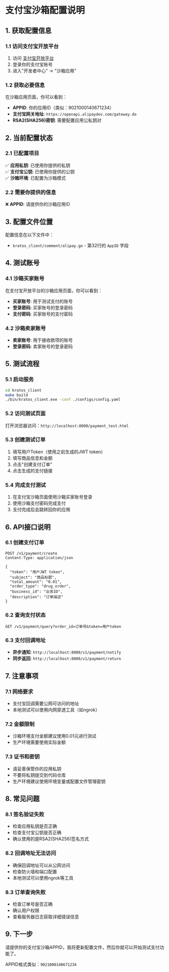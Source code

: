 # 支付宝沙箱配置说明

## 1. 获取配置信息

### 1.1 访问支付宝开放平台
1. 访问 [支付宝开放平台](https://open.alipay.com/)
2. 登录你的支付宝账号
3. 进入"开发者中心" -> "沙箱应用"

### 1.2 获取必要信息
在沙箱应用页面，你可以看到：

- **APPID**: 你的应用ID（类似：9021000140671234）
- **支付宝网关地址**: `https://openapi.alipaydev.com/gateway.do`
- **RSA2(SHA256)密钥**: 需要配置应用公私钥对

## 2. 当前配置状态

### 2.1 已配置项目
✅ **应用私钥**: 已使用你提供的私钥  
✅ **支付宝公钥**: 已使用你提供的公钥  
✅ **沙箱环境**: 已配置为沙箱模式  

### 2.2 需要你提供的信息
❌ **APPID**: 请提供你的沙箱应用ID

## 3. 配置文件位置

配置信息在以下文件中：
- `kratos_client/comment/alipay.go` - 第32行的 `AppID` 字段

## 4. 测试账号

### 4.1 沙箱买家账号
在支付宝开放平台的沙箱应用页面，你可以看到：
- **买家账号**: 用于测试支付的账号
- **登录密码**: 买家账号的登录密码
- **支付密码**: 买家账号的支付密码

### 4.2 沙箱卖家账号
- **卖家账号**: 用于接收款项的账号
- **登录密码**: 卖家账号的登录密码

## 5. 测试流程

### 5.1 启动服务
```bash
cd kratos_client
make build
./bin/kratos_client.exe -conf ./configs/config.yaml
```

### 5.2 访问测试页面
打开浏览器访问：`http://localhost:8000/payment_test.html`

### 5.3 创建测试订单
1. 填写用户Token（使用之前生成的JWT token）
2. 填写商品信息和金额
3. 点击"创建支付订单"
4. 点击生成的支付链接

### 5.4 完成支付测试
1. 在支付宝沙箱页面使用沙箱买家账号登录
2. 使用沙箱支付密码完成支付
3. 支付完成后会跳转回你的应用

## 6. API接口说明

### 6.1 创建支付订单
```
POST /v1/payment/create
Content-Type: application/json

{
  "token": "用户JWT token",
  "subject": "商品标题",
  "total_amount": "0.01",
  "order_type": "drug_order",
  "business_id": "业务ID",
  "description": "订单描述"
}
```

### 6.2 查询支付状态
```
GET /v1/payment/query?order_id=订单号&token=用户token
```

### 6.3 支付回调地址
- **异步通知**: `http://localhost:8000/v1/payment/notify`
- **同步返回**: `http://localhost:8000/v1/payment/return`

## 7. 注意事项

### 7.1 网络要求
- 支付宝回调需要公网可访问的地址
- 本地测试可以使用内网穿透工具（如ngrok）

### 7.2 金额限制
- 沙箱环境支付金额建议使用0.01元进行测试
- 生产环境需要使用实际金额

### 7.3 证书和密钥
- 请妥善保管你的应用私钥
- 不要将私钥提交到代码仓库
- 生产环境建议使用环境变量或配置文件管理密钥

## 8. 常见问题

### 8.1 签名验证失败
- 检查应用私钥是否正确
- 检查支付宝公钥是否正确
- 确认使用的是RSA2(SHA256)签名方式

### 8.2 回调地址无法访问
- 确保回调地址可以从公网访问
- 检查防火墙和端口配置
- 本地测试可以使用ngrok等工具

### 8.3 订单查询失败
- 检查订单号是否正确
- 确认用户权限
- 查看服务器日志获取详细错误信息

## 9. 下一步

请提供你的支付宝沙箱APPID，我将更新配置文件，然后你就可以开始测试支付功能了。

APPID格式类似：`9021000140671234`